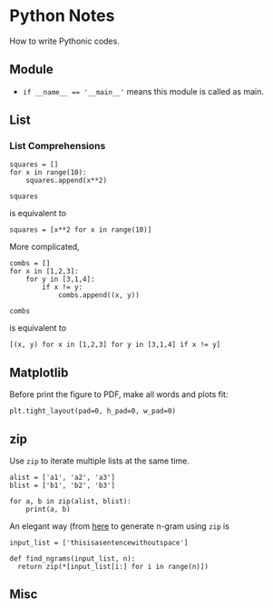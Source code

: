 # Python Notes

How to write Pythonic codes.

## Module

*	`if __name__ == '__main__'` means this module is called as main.

## List

### List Comprehensions

```
squares = []
for x in range(10):
    squares.append(x**2)

squares	
```

is equivalent to

```
squares = [x**2 for x in range(10)]
```

More complicated,

```
combs = []
for x in [1,2,3]:
    for y in [3,1,4]:
        if x != y:
            combs.append((x, y))

combs
```

is equivalent to

```
[(x, y) for x in [1,2,3] for y in [3,1,4] if x != y]
```

## Matplotlib

Before print the figure to PDF, make all words and plots fit:

```
plt.tight_layout(pad=0, h_pad=0, w_pad=0)
```

## zip

Use `zip` to iterate multiple lists at the same time. 

```
alist = ['a1', 'a2', 'a3']
blist = ['b1', 'b2', 'b3']

for a, b in zip(alist, blist):
    print(a, b)
```

An elegant way (from
[here](http://locallyoptimal.com/blog/2013/01/20/elegant-n-gram-generation-in-python/)
to generate n-gram using `zip` is

```
input_list = ['thisisasentencewithoutspace']

def find_ngrams(input_list, n):
  return zip(*[input_list[i:] for i in range(n)])
```

## Misc
